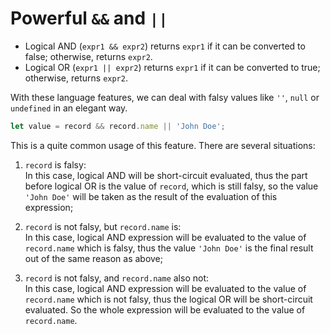# Powerful `&&` and `||`
* Logical AND (`expr1 && expr2`) returns `expr1` if it can be converted to false; otherwise, returns `expr2`.
* Logical OR (`expr1 || expr2`) returns `expr1` if it can be converted to true; otherwise, returns `expr2`.

With these language features, we can deal with falsy values like `''`, `null` or `undefined` in an elegant way.

```javascript
let value = record && record.name || 'John Doe';
```

This is a quite common usage of this feature. There are several situations:
1. `record` is falsy: <br/>
In this case, logical AND will be short-circuit evaluated, thus the part before logical OR is the value of `record`, which is still falsy, so the value `'John Doe'` will be taken as the result of the evaluation of this expression;

2. `record` is not falsy, but `record.name` is: <br/>
In this case, logical AND expression will be evaluated to the value of `record.name` which is falsy, thus the value `'John Doe'` is the final result out of the same reason as above;

3. `record` is not falsy, and `record.name` also not: <br/>
In this case, logical AND expression will be evaluated to the value of `record.name` which is not falsy, thus the logical OR will be short-circuit evaluated. So the whole expression will be evaluated to the value of `record.name`.
